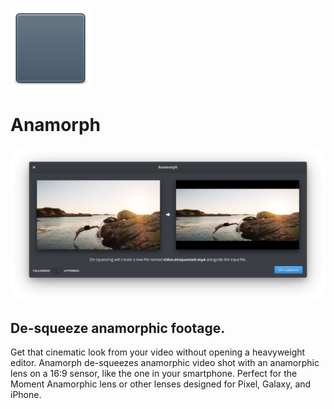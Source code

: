 ![Anamorph icon](data/icons/64.svg)

# Anamorph

![Screenshot](data/screenshot.png)

## De-squeeze anamorphic footage.

Get that cinematic look from your video without opening a heavyweight editor. Anamorph de-squeezes anamorphic video shot with an anamorphic lens on a 16:9 sensor, like the one in your smartphone. Perfect for the Moment Anamorphic lens or other lenses designed for Pixel, Galaxy, and iPhone.
